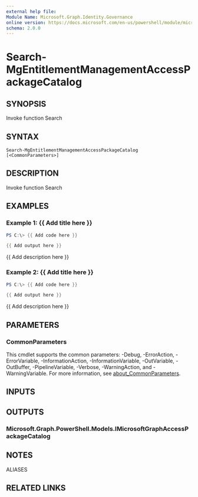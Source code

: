 ```yaml
---
external help file:
Module Name: Microsoft.Graph.Identity.Governance
online version: https://docs.microsoft.com/en-us/powershell/module/microsoft.graph.identity.governance/search-mgentitlementmanagementaccesspackagecatalog
schema: 2.0.0
---
```


# Search-MgEntitlementManagementAccessPackageCatalog

## SYNOPSIS
Invoke function Search

## SYNTAX

```
Search-MgEntitlementManagementAccessPackageCatalog [<CommonParameters>]
```

## DESCRIPTION
Invoke function Search

## EXAMPLES

### Example 1: {{ Add title here }}
```powershell
PS C:\> {{ Add code here }}

{{ Add output here }}
```

{{ Add description here }}

### Example 2: {{ Add title here }}
```powershell
PS C:\> {{ Add code here }}

{{ Add output here }}
```

{{ Add description here }}

## PARAMETERS

### CommonParameters
This cmdlet supports the common parameters: -Debug, -ErrorAction, -ErrorVariable, -InformationAction, -InformationVariable, -OutVariable, -OutBuffer, -PipelineVariable, -Verbose, -WarningAction, and -WarningVariable. For more information, see [about_CommonParameters](http://go.microsoft.com/fwlink/?LinkID=113216).

## INPUTS

## OUTPUTS

### Microsoft.Graph.PowerShell.Models.IMicrosoftGraphAccessPackageCatalog

## NOTES

ALIASES

## RELATED LINKS

